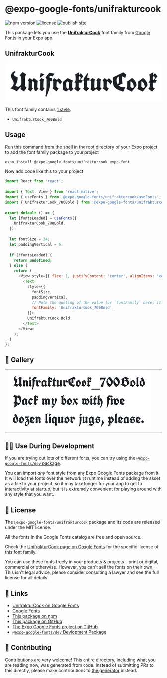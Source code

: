 # @expo-google-fonts/unifrakturcook

![npm version](https://flat.badgen.net/npm/v/@expo-google-fonts/unifrakturcook)
![license](https://flat.badgen.net/github/license/expo/google-fonts)
![publish size](https://flat.badgen.net/packagephobia/install/@expo-google-fonts/unifrakturcook)

This package lets you use the [**UnifrakturCook**](https://fonts.google.com/specimen/UnifrakturCook) font family from [Google Fonts](https://fonts.google.com/) in your Expo app.

## UnifrakturCook

![UnifrakturCook](./font-family.png)

This font family contains [1 style](#-gallery).

- `UnifrakturCook_700Bold`

## Usage

Run this command from the shell in the root directory of your Expo project to add the font family package to your project
```sh
expo install @expo-google-fonts/unifrakturcook expo-font
```

Now add code like this to your project
```js
import React from 'react';

import { Text, View } from 'react-native';
import { useFonts } from '@expo-google-fonts/unifrakturcook/useFonts';
import { UnifrakturCook_700Bold } from '@expo-google-fonts/unifrakturcook/700Bold';

export default () => {
  let [fontsLoaded] = useFonts({
    UnifrakturCook_700Bold,
  });

  let fontSize = 24;
  let paddingVertical = 6;

  if (!fontsLoaded) {
    return undefined;
  } else {
    return (
      <View style={{ flex: 1, justifyContent: 'center', alignItems: 'center' }}>
        <Text
          style={{
            fontSize,
            paddingVertical,
            // Note the quoting of the value for `fontFamily` here; it expects a string!
            fontFamily: 'UnifrakturCook_700Bold',
          }}>
          UnifrakturCook Bold
        </Text>
      </View>
    );
  }
};

```

## 🔡 Gallery


||||
|-|-|-|
|![UnifrakturCook_700Bold](.//700Bold/UnifrakturCook_700Bold.ttf.png)||||


## 👩‍💻 Use During Development

If you are trying out lots of different fonts, you can try using the [`@expo-google-fonts/dev` package](https://github.com/expo/google-fonts/tree/master/font-packages/dev#readme).

You can import *any* font style from any Expo Google Fonts package from it. It will load the fonts
over the network at runtime instead of adding the asset as a file to your project, so it may take longer
for your app to get to interactivity at startup, but it is extremely convenient
for playing around with any style that you want.

## 📖 License

The `@expo-google-fonts/unifrakturcook` package and its code are released under the MIT license.

All the fonts in the Google Fonts catalog are free and open source.

Check the [UnifrakturCook page on Google Fonts](https://fonts.google.com/specimen/UnifrakturCook) for the specific license of this font family.

You can use these fonts freely in your products & projects - print or digital, commercial or otherwise. However, you can't sell the fonts on their own. This isn't legal advice, please consider consulting a lawyer and see the full license for all details.

## 🔗 Links

- [UnifrakturCook on Google Fonts](https://fonts.google.com/specimen/UnifrakturCook)
- [Google Fonts](https://fonts.google.com/)
- [This package on npm](https://www.npmjs.com/package/@expo-google-fonts/unifrakturcook)
- [This package on GitHub](https://github.com/expo/google-fonts/tree/master/font-packages/unifrakturcook)
- [The Expo Google Fonts project on GitHub](https://github.com/expo/google-fonts)
- [`@expo-google-fonts/dev` Devlopment Package](https://github.com/expo/google-fonts/tree/master/font-packages/dev)

## 🤝 Contributing

Contributions are very welcome! This entire directory, including what you are reading now, was generated from code. Instead of submitting PRs to this directly, please make contributions to [the generator](https://github.com/expo/google-fonts/tree/master/packages/generator) instead.
